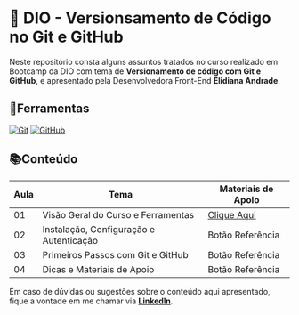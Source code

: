 
# 📕 DIO - Versionsamento de Código no Git e GitHub

Neste repositório consta alguns assuntos tratados no curso realizado em Bootcamp da DIO com tema de **Versionamento de código com Git e GitHub**, e apresentado pela Desenvolvedora Front-End **Elidiana Andrade**.

## 🔧Ferramentas

[![Git](https://img.shields.io/badge/Git-000?style=for-the-badge&logo=git&logoColor=E94D5F)](https://git-scm.com/doc) [![GitHub](https://img.shields.io/badge/GitHub-000?style=for-the-badge&logo=github&logoColor=30A3DC)](https://docs.github.com/)


## 📚Conteúdo

| Aula | Tema | Materiais de Apoio |
|------|------|-------------------|
| 01 | Visão Geral do Curso e Ferramentas | [Clique Aqui](https://github.com/suellen-oliveira-prog/DIO-versionamento-Git-e-GitHub/blob/main/aula-01/aula-01.md) |
| 02 | Instalação, Configuração e Autenticação | Botão Referência |
| 03 | Primeiros Passos com Git e GitHub | Botão Referência |
| 04 | Dicas e Materiais de Apoio | Botão Referência |

Em caso de dúvidas ou sugestões sobre o conteúdo aqui apresentado, fique a vontade em me chamar via [**LinkedIn**](https://www.linkedin.com/in/suellen-oliveira-prog/).

